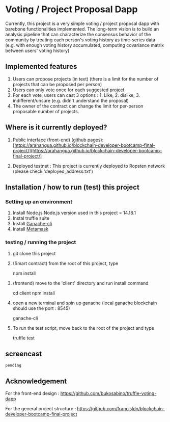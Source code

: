 # Voting / Project Proposal Dapp   
Currently, this project is a very simple voting / project proposal dapp with barebone functionalities implemented. The long-term vision is to build an analysis pipeline that can characterize the consensus behavior of the community by treating each person's voting history as time-series data (e.g. with enough voting history accumulated, computing covariance matrix between users' voting history)

## Implemented features
1. Users can propose projects (in text) (there is a limit for the number of projects that can be proposed per person)
2. Users can only vote once for each suggested project
3. For each vote, users can cast 3 options : 1. Like, 2. dislike, 3. indifferent/unsure (e.g. didn't understand the proposal)
4. The owner of the contract can change the limit for per-person proposable number of projects.

## Where is it currently deployed?
1. Public interface (front-end) (github pages):
[https://arahangua.github.io/blockchain-developer-bootcamp-final-project/](https://arahangua.github.io/blockchain-developer-bootcamp-final-project/)

2. Deployed testnet : 
This project is currently deployed to Ropsten network (please check 'deployed_address.txt')

## Installation / how to run (test) this project
### Setting up an environment
1. Install Node.js
    Node.js version used in this project = 14.18.1
2. Instal truffle suite
3. Install [Ganache-cli](https://www.npmjs.com/package/ganache-cli)
4. Install [Metamask](https://metamask.io/)

### testing / running the project
1. git clone this project
2. (Smart contract) from the root of this project, type

    npm install
 
3. (frontend) move to the 'client' directory and run install command

    cd client
    npm install

4. open a new terminal and spin up ganache (local ganache blockchain should use the port : 8545)

    ganache-cli

4. To run the test script, move back to the root of the project and type

    truffle test

## screencast 
    pending 




## Acknowledgement
For the front-end design : https://github.com/bukosabino/truffle-voting-dapp

For the general project structure : https://github.com/francisldn/blockchain-developer-bootcamp-final-project



  
